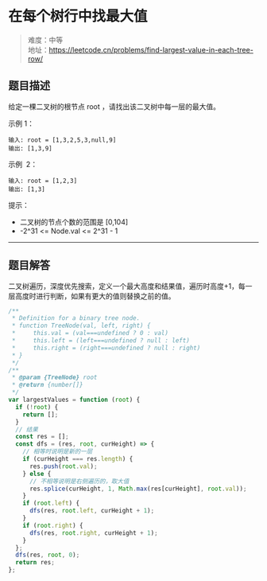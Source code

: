 # 在每个树行中找最大值

> 难度：中等  
> 地址：https://leetcode.cn/problems/find-largest-value-in-each-tree-row/

## 题目描述

给定一棵二叉树的根节点 root ，请找出该二叉树中每一层的最大值。

示例 1：

```
输入: root = [1,3,2,5,3,null,9]
输出: [1,3,9]
```

示例  2：

```
输入: root = [1,2,3]
输出: [1,3]
```

提示：

- 二叉树的节点个数的范围是 [0,104]
- -2^31 <= Node.val <= 2^31 - 1

---

## 题目解答

二叉树遍历，深度优先搜索，定义一个最大高度和结果值，遍历时高度+1，每一层高度时进行判断，如果有更大的值则替换之前的值。

```javascript
/**
 * Definition for a binary tree node.
 * function TreeNode(val, left, right) {
 *     this.val = (val===undefined ? 0 : val)
 *     this.left = (left===undefined ? null : left)
 *     this.right = (right===undefined ? null : right)
 * }
 */
/**
 * @param {TreeNode} root
 * @return {number[]}
 */
var largestValues = function (root) {
  if (!root) {
    return [];
  }
  // 结果
  const res = [];
  const dfs = (res, root, curHeight) => {
    // 相等时说明是新的一层
    if (curHeight === res.length) {
      res.push(root.val);
    } else {
      // 不相等说明是右侧遍历的，取大值
      res.splice(curHeight, 1, Math.max(res[curHeight], root.val));
    }
    if (root.left) {
      dfs(res, root.left, curHeight + 1);
    }
    if (root.right) {
      dfs(res, root.right, curHeight + 1);
    }
  };
  dfs(res, root, 0);
  return res;
};
```
